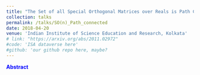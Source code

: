 ```yaml
---
title: "The Set of all Special Orthogonal Matrices over Reals is Path Connected"
collection: talks
permalink: /talks/SO(n)_Path_connected
date: 2018-04-20
venue: 'Indian Institute of Science Education and Research, Kolkata'
# link: "https://arxiv.org/abs/2011.02972"
#code: 'ISA dataverse here'
#github: 'our github repo here, maybe?
---
```

<strong style = "color:blue">Abstract</strong>
> 

